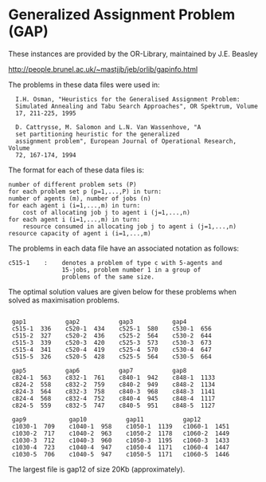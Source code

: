 # Generalized Assignment Problem (GAP)

These instances are provided by the OR-Library, maintained by J.E. Beasley

http://people.brunel.ac.uk/~mastjjb/jeb/orlib/gapinfo.html

 The problems in these data files were used in:

      I.H. Osman, "Heuristics for the Generalised Assignment Problem:
      Simulated Annealing and Tabu Search Approaches", OR Spektrum, Volume
      17, 211-225, 1995

      D. Cattrysse, M. Salomon and L.N. Van Wassenhove, "A
      set partitioning heuristic for the generalized
      assignment problem", European Journal of Operational Research, Volume
      72, 167-174, 1994

 The format for each of these data files is:
 ``` 
 number of different problem sets (P)
 for each problem set p (p=1,...,P) in turn:
 number of agents (m), number of jobs (n)
 for each agent i (i=1,...,m) in turn:
     cost of allocating job j to agent i (j=1,...,n)
 for each agent i (i=1,...,m) in turn:
     resource consumed in allocating job j to agent i (j=1,...,n)
 resource capacity of agent i (i=1,...,m)
```

 The problems in each data file have an associated notation as
 follows:
 ```
 c515-1    :    denotes a problem of type c with 5-agents and
                15-jobs, problem number 1 in a group of
                problems of the same size.
 ```
 
 The optimal solution values are given below for these 
 problems when solved as maximisation problems.
```
  
 gap1           gap2           gap3           gap4
 c515-1  336    c520-1  434    c525-1  580    c530-1  656
 c515-2  327    c520-2  436    c525-2  564    c530-2  644
 c515-3  339    c520-3  420    c525-3  573    c530-3  673
 c515-4  341    c520-4  419    c525-4  570    c530-4  647
 c515-5  326    c520-5  428    c525-5  564    c530-5  664
  
 gap5           gap6           gap7           gap8
 c824-1  563    c832-1  761    c840-1  942    c848-1  1133
 c824-2  558    c832-2  759    c840-2  949    c848-2  1134
 c824-3  564    c832-3  758    c840-3  968    c848-3  1141
 c824-4  568    c832-4  752    c840-4  945    c848-4  1117
 c824-5  559    c832-5  747    c840-5  951    c848-5  1127
  
 gap9            gap10           gap11           gap12
 c1030-1  709    c1040-1  958    c1050-1  1139   c1060-1  1451
 c1030-2  717    c1040-2  963    c1050-2  1178   c1060-2  1449
 c1030-3  712    c1040-3  960    c1050-3  1195   c1060-3  1433
 c1030-4  723    c1040-4  947    c1050-4  1171   c1060-4  1447
 c1030-5  706    c1040-5  947    c1050-5  1171   c1060-5  1446
```

The largest file is gap12 of size 20Kb (approximately).
